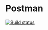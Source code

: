 # Postman
[![Build status](https://ci.appveyor.com/api/projects/status/0vrcc7lsp2fn57q2?svg=true)](https://ci.appveyor.com/project/kira9112/postman)
